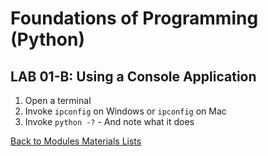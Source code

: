 # Foundations of Programming (Python)  

## LAB 01-B: Using a Console Application

1.	Open a terminal
2.	Invoke `ipconfig` on Windows or `ipconfig` on Mac
3.	Invoke `python -?` - And note what it does

[Back to Modules Materials Lists](../Modules.md#Module-01-Materials-List)